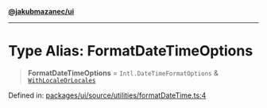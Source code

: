 [**@jakubmazanec/ui**](../README.md)

---

# Type Alias: FormatDateTimeOptions

> **FormatDateTimeOptions** = `Intl.DateTimeFormatOptions` &
> [`WithLocaleOrLocales`](WithLocaleOrLocales.md)

Defined in:
[packages/ui/source/utilities/formatDateTime.ts:4](https://github.com/jakubmazanec/tools/blob/5907d31a071e860d7db8b8a00f698d18fe23e18a/packages/ui/source/utilities/formatDateTime.ts#L4)
